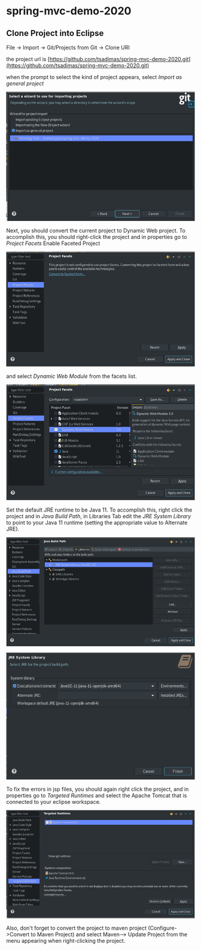 # spring-mvc-demo-2020

## Clone Project into Eclipse


File -> Import -> Git/Projects from Git -> Clone URI

the project url is 
[https://github.com/tsadimas/spring-mvc-demo-2020.git](https://github.com/tsadimas/spring-mvc-demo-2020.git)

when the prompt to select the kind of project appears, select *Import as general project*


![import_project](screenshots/import.png "Import into Eclipse")


Next, you should convert the current project to Dynamic Web project.
To accomplish this, you should right-click the project and in properties go to *Project Facets*
Enable Faceted Project

![enable_facets](screenshots/convert-to-facet.png "Convert to faceted form")

and select _Dynamic Web Module_ from the facets list.

![facets](screenshots/dynamic-facet.png "Convert to Dynamic Web Project")

Set the default JRE runtime to be Java 11. To accomplish this, right click the project and in _Java Build Path_, in Libraries Tab edit the _JRE System Library_ to point to your Java 11 runtime (setting the appropriate value to Alternate JRE).

![facets](screenshots/java-1.png "JRE config 1")

![facets](screenshots/java-2.png "JRE config 2")


To fix the errors in jsp files, you should again right click the project, and in properties go to _Targeted Runtimes_ and select the Apache Tomcat that is connected to your eclipse workspace.

![Target Runtime](screenshots/targeted-runtimes.png "Targeted Runtimes")

Also, don't forget to convert the project to maven project (Configure->Convert to Maven Project) and select Maven--> Update Project from the menu appearing when right-clicking the project.